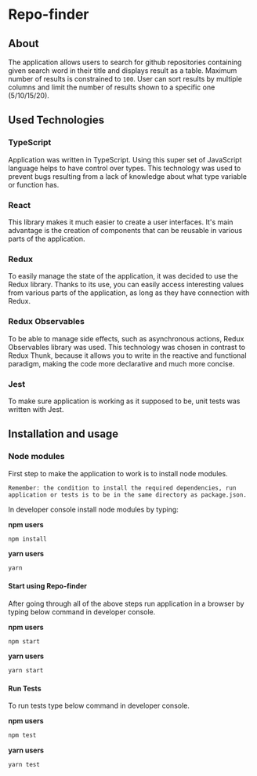 # Repo-finder

## About

The application allows users to search for github repositories containing given search word in their title and displays result as a table. Maximum number of results is constrained to `100`.
User can sort results by multiple columns and limit the number of results shown to a specific one (5/10/15/20).

## Used Technologies

### TypeScript

Application was written in TypeScript. Using this super set of JavaScript language helps to have control over types. This technology was used to prevent bugs resulting from a lack of knowledge about what type variable or function has.

### React

This library makes it much easier to create a user interfaces. It's main advantage is the creation of components that can be reusable in various parts of the application.

### Redux

To easily manage the state of the application, it was decided to use the Redux library. Thanks to its use, you can easily access interesting values ​​from various parts of the application, as long as they have connection with Redux.

### Redux Observables

To be able to manage side effects, such as asynchronous actions, Redux Observables library was used. This technology was chosen in contrast to Redux Thunk, because it allows you to write in the reactive and functional paradigm, making the code more declarative and much more concise.

### Jest

To make sure application is working as it supposed to be, unit tests was written with Jest.

## Installation and usage

### Node modules

First step to make the application to work is to install node modules.

`Remember: the condition to install the required dependencies, run application or tests is to be in the same directory as package.json.`

In developer console install node modules by typing:

**npm users**

```javascript
npm install
```

**yarn users**

```javascript
yarn
```

#### Start using Repo-finder

After going through all of the above steps run application in a browser by typing below command in developer console.

**npm users**

```javascript
npm start
```

**yarn users**

```javascript
yarn start
```


#### Run Tests

To run tests type below command in developer console.

**npm users**

```javascript
npm test
```

**yarn users**

```javascript
yarn test
```
